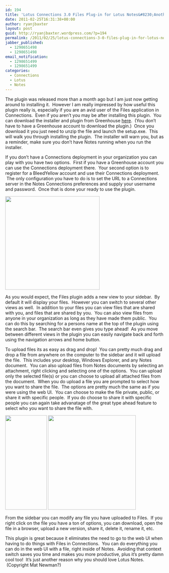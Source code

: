 ```yaml
---
id: 194
title: 'Lotus Connections 3.0 Files Plug-in for Lotus Notes&#8230;Another Reason To Love Lotus Notes'
date: 2011-02-25T16:31:38+00:00
author: ryanjbaxter
layout: post
guid: http://ryanjbaxter.wordpress.com/?p=194
permalink: /2011/02/25/lotus-connections-3-0-files-plug-in-for-lotus-notes-another-reason-to-love-lotus-notes/
jabber_published:
  - 1298651498
  - 1298651498
email_notification:
  - 1298651499
  - 1298651499
categories:
  - Connections
  - Lotus
  - Notes
---
```

The plugin was released more than a month ago but I am just now getting around to installing it.  However I am really impressed by how useful this plugin really is, especially if you are an avid user of the Files application in Connections.  Even if you aren&#8217;t you may be after installing this plugin.  You can download the installer and plugin from Greenhouse <a href="https://greenhouse.lotus.com/plugins/plugincatalog.nsf/assetDetails.xsp?action=editDocument&documentId=8D6C9FD0BB04E1868525780E0073F985" target="_blank">here</a>.  (You don&#8217;t have to have a Greenhouse account to download the plugin.)  Once you download it you just need to unzip the file and launch the setup.exe.  This will walk you through installing the plugin.  The installer will warn you, but as a reminder, make sure you don&#8217;t have Notes running when you run the installer.

If you don&#8217;t have a Connections deployment in your organization you can play with you have two options.  First if you have a Greenhouse account you can use the Connections deployment there.  Your second option is to register for a BleedYellow account and use their Connections deployment.  The only configuration you have to do is to set the URL to a Connections server in the Notes Connections preferences and supply your username and password.  Once that is done your ready to use the plugin.

[<img class="alignnone size-medium wp-image-198" title="Connections Preferences" src="http://ec2-107-20-24-186.compute-1.amazonaws.com/wordpress/wp-content/uploads/2011/02/preferences.png?w=300" alt="" width="300" height="297" />](http://ec2-107-20-24-186.compute-1.amazonaws.com/wordpress/wp-content/uploads/2011/02/preferences.png)

As you would expect, the Files plugin adds a new view to your sidebar.  By default it will display your files.  However you can switch to several other views as well.  In addition to your files you can view files that are shared with you, and files that are shared by you.  You can also view files from anyone in your organization as long as they have made them public.  You can do this by searching for a persons name at the top of the plugin using the search bar.  The search bar even gives you type ahead!  As you move between different views in the plugin you can easily navigate back and forth using the navigation arrows and home button.

To upload files its as easy as drag and drop!  You can pretty much drag and drop a file from anywhere on the computer to the sidebar and it will upload the file.  This includes your desktop, Windows Explorer, and any Notes document.  You can also upload files from Notes documents by selecting an attachment, right clicking and selecting one of the options.  You can upload only the selected file(s) or you can choose to upload all attached files from the document.  When you do upload a file you are prompted to select how you want to share the file.  The options are pretty much the same as if you were using the web UI.  You can choose to make the file private, public, or share it with specific people.  If you do choose to share it with specific people you can again take advanatage of the great type ahead feature to select who you want to share the file with.

[<img class="alignnone size-medium wp-image-196" title="Files UI" src="http://ec2-107-20-24-186.compute-1.amazonaws.com/wordpress/wp-content/uploads/2011/02/ui.png?w=132" alt="" width="132" height="300" />](http://ec2-107-20-24-186.compute-1.amazonaws.com/wordpress/wp-content/uploads/2011/02/ui.png) [<img class="alignnone size-medium wp-image-197" title="Upload Dialog" src="http://ec2-107-20-24-186.compute-1.amazonaws.com/wordpress/wp-content/uploads/2011/02/upload.png?w=279" alt="" width="279" height="300" srcset="http://ryanjbaxter.com/wp-content/uploads/2011/02/upload-279x300.png 279w, http://ryanjbaxter.com/wp-content/uploads/2011/02/upload.png 524w" sizes="(max-width: 279px) 100vw, 279px" />](http://ec2-107-20-24-186.compute-1.amazonaws.com/wordpress/wp-content/uploads/2011/02/upload.png)

From the sidebar you can modify any file you have uploaded to Files.  If you right click on the file you have a ton of options, you can download, open the file in a browser, upload a new version, share it, delete it, rename it, etc.

This plugin is great because it eliminates the need to go to the web UI when having to do things with Files in Connections.  You can do everything you can do in the web UI with a file, right inside of Notes.  Avoiding that context switch saves you time and makes you more productive, plus it&#8217;s pretty damn cool too!  It&#8217;s just another reason why you should love Lotus Notes.  (Copyright Mat Newman?)
